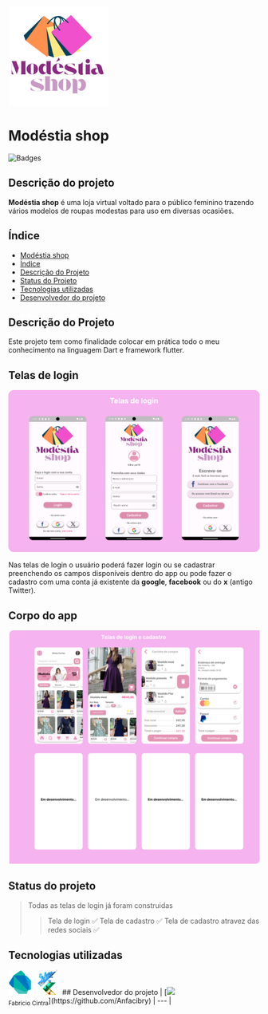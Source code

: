 
<img src="assets\image\logo.png" height="200" width="200">

# Modéstia shop
![Badges](http://img.shields.io/static/v1?label=STATUS&message=EM%20DESENVOLVIMENTO&color=GREEN&style=for-the-badge)

## Descrição do projeto
**Modéstia shop** é uma loja virtual voltado para o público feminino trazendo vários modelos de roupas modestas para uso em diversas ocasiões.

## Índice 

* [Modéstia shop](#Modéstia-shop)
* [Índice](#índice)
* [Descrição do Projeto](#descrição-do-projeto)
* [Status do Projeto](#status-do-Projeto)
* [Tecnologias utilizadas](#tecnologias-utilizadas)
* [Desenvolvedor do projeto](#desenvolvedor-do-projeto)
## Descrição do Projeto
Este projeto tem como finalidade colocar em prática todo o meu conhecimento na linguagem Dart e framework flutter.

## Telas de login
![telas de login](telas_de_login.png)

Nas telas de login o usuário poderá fazer login ou se cadastrar preenchendo os campos disponíveis dentro do app ou pode fazer o cadastro com uma conta já existente da **google**, **facebook** ou do **x** (antigo Twitter).

## Corpo do app
![Corpo do app](corpo_app.png)
## Status do projeto
> Todas as telas de login já foram construidas
>> Tela de login :white_check_mark:
>> Tela de cadastro :white_check_mark:
>> Tela de cadastro atravez das redes sociais :white_check_mark:

## Tecnologias utilizadas
<img src="dart.png" height="50" width="50">
<img src="flutter_logo.png" height="50" width="50">
## Desenvolvedor do projeto
| [<img src="https://avatars.githubusercontent.com/u/49923143?v=4" width=115><br><sub>Fabricio Cintra</sub>](https://github.com/Anfacibry)
| --- |


